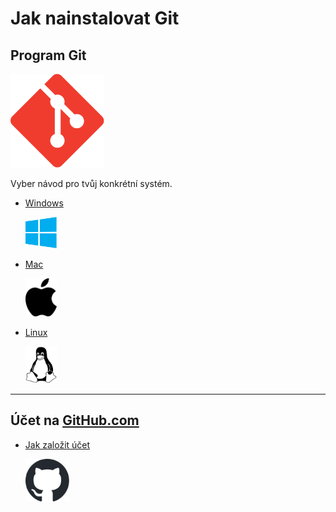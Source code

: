 # Jak nainstalovat Git

## Program Git

<img src="loga/git.svg" alt="logo Gitu" width="150px">

Vyber návod pro tvůj konkrétní systém.

- [Windows](windows/index.md)

  [<img src="loga/windows.svg" alt="logo Windows" width="50px">](windows/index.md)

- [Mac](mac/index.md)

  [<img src="loga/apple.svg" alt="logo Apple" width="50px">](mac/index.md)

- [Linux](linux/index.md)

  [<img src="loga/linux.svg" alt="logo Linuxu" width="50px">](linux/index.md)

---

## Účet na [GitHub.com](https://github.com/)

- [Jak založit účet](github/index.md)

  [<img src="loga/github.svg" alt="logo GitHubu" width="70px">](github/index.md)
